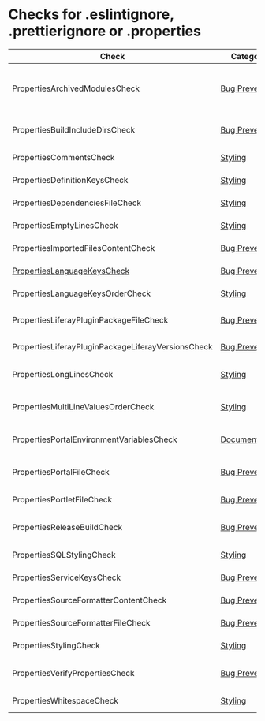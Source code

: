 # Checks for .eslintignore, .prettierignore or .properties

Check | Category | Description
----- | -------- | -----------
PropertiesArchivedModulesCheck | [Bug Prevention](bug_prevention_checks.markdown#bug-prevention-checks) | Finds `test.batch.class.names.includes` property value pointing to archived modules in `test.properties`. |
PropertiesBuildIncludeDirsCheck | [Bug Prevention](bug_prevention_checks.markdown#bug-prevention-checks) | Verifies property value of `build.include.dirs` in `build.properties`. |
PropertiesCommentsCheck | [Styling](styling_checks.markdown#styling-checks) | Validates comments in `.properties` files. |
PropertiesDefinitionKeysCheck | [Styling](styling_checks.markdown#styling-checks) | Sorts definition keys in `liferay-plugin-package.properties` file. |
PropertiesDependenciesFileCheck | [Styling](styling_checks.markdown#styling-checks) | Sorts the properties in `dependencies.properties` file. |
PropertiesEmptyLinesCheck | [Styling](styling_checks.markdown#styling-checks) | Finds missing and unnecessary empty lines. |
PropertiesImportedFilesContentCheck | [Bug Prevention](bug_prevention_checks.markdown#bug-prevention-checks) | Performs several checks on `imported-files.properties` file. |
[PropertiesLanguageKeysCheck](check/properties_language_keys_check.markdown#propertieslanguagekeyscheck) | [Bug Prevention](bug_prevention_checks.markdown#bug-prevention-checks) | Checks that there is no HTML markup in language keys. |
PropertiesLanguageKeysOrderCheck | [Styling](styling_checks.markdown#styling-checks) | Sort language keys in `Language.properties` file. |
PropertiesLiferayPluginPackageFileCheck | [Bug Prevention](bug_prevention_checks.markdown#bug-prevention-checks) | Performs several checks on `liferay-plugin-package.properties` file. |
PropertiesLiferayPluginPackageLiferayVersionsCheck | [Bug Prevention](bug_prevention_checks.markdown#bug-prevention-checks) | Validates the version in `liferay-plugin-package.properties` file. |
PropertiesLongLinesCheck | [Styling](styling_checks.markdown#styling-checks) | Finds lines that are longer than the specified maximum line length. |
PropertiesMultiLineValuesOrderCheck | [Styling](styling_checks.markdown#styling-checks) | Verifies that property with multiple values is not on a single line. |
PropertiesPortalEnvironmentVariablesCheck | [Documentation](documentation_checks.markdown#documentation-checks) | Verifies that the environment property in the documentation matches the property name. |
PropertiesPortalFileCheck | [Bug Prevention](bug_prevention_checks.markdown#bug-prevention-checks) | Performs several checks on `portal.properties` or `portal-*.properties` file. |
PropertiesPortletFileCheck | [Bug Prevention](bug_prevention_checks.markdown#bug-prevention-checks) | Performs several checks on `portlet.properties` file. |
PropertiesReleaseBuildCheck | [Bug Prevention](bug_prevention_checks.markdown#bug-prevention-checks) | Verifies that the information in `release.properties` matches the information in `ReleaseInfo.java`. |
PropertiesSQLStylingCheck | [Styling](styling_checks.markdown#styling-checks) | Applies rules to enforce consisteny in code style. |
PropertiesServiceKeysCheck | [Bug Prevention](bug_prevention_checks.markdown#bug-prevention-checks) | Finds usage of legacy properties in `service.properties`. |
PropertiesSourceFormatterContentCheck | [Bug Prevention](bug_prevention_checks.markdown#bug-prevention-checks) | Performs several checks on `source-formatter.properties` file. |
PropertiesSourceFormatterFileCheck | [Bug Prevention](bug_prevention_checks.markdown#bug-prevention-checks) | Performs several checks on `source-formatter.properties` file. |
PropertiesStylingCheck | [Styling](styling_checks.markdown#styling-checks) | Applies rules to enforce consisteny in code style. |
PropertiesVerifyPropertiesCheck | [Bug Prevention](bug_prevention_checks.markdown#bug-prevention-checks) | Finds usage of legacy properties in `portal.properties` or `system.properties`. |
PropertiesWhitespaceCheck | [Styling](styling_checks.markdown#styling-checks) | Finds missing and unnecessary whitespace in `.properties` files. |